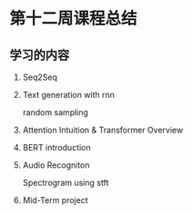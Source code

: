 # 第十二周课程总结

## 学习的内容

1. Seq2Seq

2. Text generation with rnn

   random  sampling

3. Attention Intuition & Transformer  Overview

4. BERT introduction

5. Audio Recogniton

   Spectrogram using stft

6. Mid-Term project